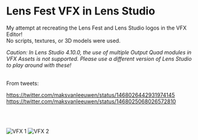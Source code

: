# Lens Fest VFX in Lens Studio

My attempt at recreating the Lens Fest and Lens Studio logos in the VFX Editor!  
No scripts, textures, or 3D models were used.

<i>Caution: In Lens Studio 4.10.0, the use of multiple Output Quad modules in VFX Assets is not supported. Please use a different version of Lens Studio to play around with these!</i>


<br/>
From tweets:

https://twitter.com/maksvanleeuwen/status/1468026442931974145
https://twitter.com/maksvanleeuwen/status/1468025068026572810

<br><br>

![VFX 1](https://github.com/max-van-leeuwen/SnapLensStudio-LensFestVFX/blob/main/Media/lens%20fest%20vfx%201.gif?raw=true)
![VFX 2](https://github.com/max-van-leeuwen/SnapLensStudio-LensFestVFX/blob/main/Media/lens%20fest%20vfx%202.gif?raw=true)
